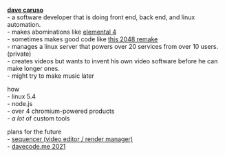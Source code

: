 [//]: # (using \- to use the regular - symbol and spacing stuff, we need       )
[//]: # (to insert <br/> a lot though, which isnt that nice.                   )

**[dave caruso](https://davecode.me)** <br/>
\- a software developer that is doing front end, back end, and linux automation. <br/>
\- makes abominations like [elemental 4](https://elemental4.net) <br/>
\- sometimes makes good code like [this 2048 remake](https://davecode.me/2048) <br/>
\- manages a linux server that powers over 20 services from over 10 users. (private) <br/>
\- creates videos but wants to invent his own video software before he can make longer ones. <br/>
\- might try to make music later <br/>

how <br/>
\- linux 5.4 <br/>
\- node.js <br/>
\- over 4 chromium-powered products <br/>
\- *a lot* of custom tools <br/>

plans for the future <br/>
\- [sequencer (video editor / render manager)](https://github.com/davecaruso/sequencer) <br/>
\- [davecode.me 2021](https://github.com/davecaruso/davecode.me) <br/>
